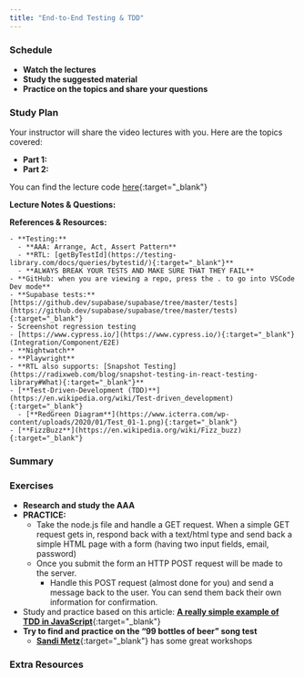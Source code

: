 ```yaml
---
title: "End-to-End Testing & TDD"
---
```


### Schedule

  - **Watch the lectures**
  - **Study the suggested material**
  - **Practice on the topics and share your questions**

### Study Plan

  Your instructor will share the video lectures with you. Here are the topics covered:

  - **Part 1:** 
  - **Part 2:** 

  You can find the lecture code [here](){:target="_blank"}

  **Lecture Notes & Questions:**

  **References & Resources:**

    - **Testing:**  
      - **AAA: Arrange, Act, Assert Pattern**  
      - **RTL: [getByTestId](https://testing-library.com/docs/queries/bytestid/){:target="_blank"}**  
      - **ALWAYS BREAK YOUR TESTS AND MAKE SURE THAT THEY FAIL**  
    - **GitHub: when you are viewing a repo, press the . to go into VSCode Dev mode**  
    - **Supabase tests:** [https://github.dev/supabase/supabase/tree/master/tests](https://github.dev/supabase/supabase/tree/master/tests){:target="_blank"}  
    - Screenshot regression testing  
    - [https://www.cypress.io/](https://www.cypress.io/){:target="_blank"} (Integration/Component/E2E)  
    - **Nightwatch**  
    - **Playwright**  
    - **RTL also supports: [Snapshot Testing](https://radixweb.com/blog/snapshot-testing-in-react-testing-library#What){:target="_blank"}**  
    - [**Test-Driven-Development (TDD)**](https://en.wikipedia.org/wiki/Test-driven_development){:target="_blank"}  
      - [**RedGreen Diagram**](https://www.icterra.com/wp-content/uploads/2020/01/Test_01-1.png){:target="_blank"}  
    - [**FizzBuzz**](https://en.wikipedia.org/wiki/Fizz_buzz){:target="_blank"}

### Summary

### Exercises

  - **Research and study the AAA**  
  - **PRACTICE:**  
    - Take the node.js file and handle a GET request. When a simple GET request gets in, respond back with a text/html type and send back a simple HTML page with a form (having two input fields, email, password)  
    - Once you submit the form an HTTP POST request will be made to the server.  
      - Handle this POST request (almost done for you) and send a message back to the user. You can send them back their own information for confirmation.  
  - Study and practice based on this article: [**A really simple example of TDD in JavaScript**](https://learnitmyway.com/tdd-example/){:target="_blank"}  
  - **Try to find and practice on the “99 bottles of beer” song test**  
    - [**Sandi Metz**](https://sandimetz.com/99bottles-sample-js){:target="_blank"} has some great workshops

### Extra Resources
